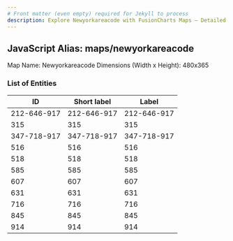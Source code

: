 ```yaml
---
# Front matter (even empty) required for Jekyll to process
description: Explore Newyorkareacode with FusionCharts Maps – Detailed features for seamless integration. Try now & enhance your data visualization today! 
---
```


## JavaScript Alias: maps/newyorkareacode

Map Name: Newyorkareacode
Dimensions (Width x Height): 480x365





### List of Entities

ID | Short label | Label
---|---|---|
212-646-917|212-646-917|212-646-917
315|315|315
347-718-917|347-718-917|347-718-917
516|516|516
518|518|518
585|585|585
607|607|607
631|631|631
716|716|716
845|845|845
914|914|914

